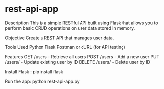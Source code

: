 # rest-api-app
Description
This is a simple RESTful API built using Flask that allows you to perform basic CRUD operations on user data stored in memory.

Objective
Create a REST API that manages user data.

Tools Used
Python
Flask
Postman or cURL (for API testing)

Features
GET /users - Retrieve all users
POST /users - Add a new user
PUT /users/<id> - Update existing user by ID
DELETE /users/<id> - Delete user by ID

Install Flask : pip install flask

Run the app: python rest-api-app.py

